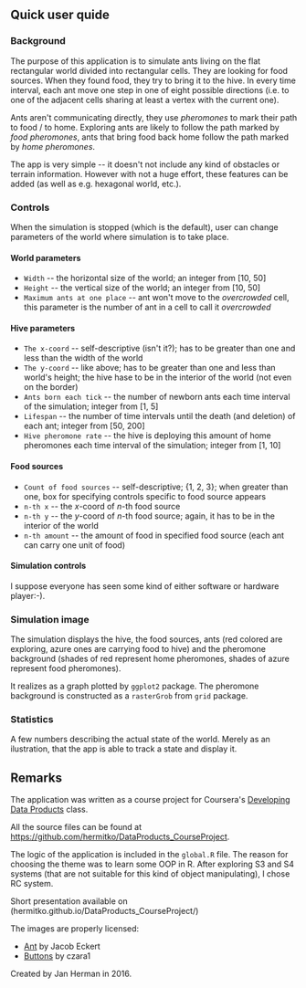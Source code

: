 ## Quick user quide
### Background

The purpose of this application is to simulate ants living on the flat
rectangular world divided into rectangular cells.
They are looking for food sources. When they found food, they try to bring it
to the hive. In every time interval, each ant move one step in one of eight
possible directions (i.e. to one of the adjacent cells sharing at least a
vertex with the current one).

Ants aren't communicating directly, they use *pheromones* to mark their path
to food / to home. Exploring ants are likely to follow the path marked by
*food pheromones*, ants that bring food back home follow the path marked by
*home pheromones*.

The app is very simple -- it doesn't not include any kind of obstacles or
terrain information. However with not a huge effort, these features can
be added (as well as e.g. hexagonal world, etc.).

### Controls

When the simulation is stopped (which is the default), user can change parameters
of the world where simulation is to take place.

#### World parameters
- `Width` -- the horizontal size of the world; an integer from [10, 50]
- `Height` -- the vertical size of the world; an integer from [10, 50]
- `Maximum ants at one place` -- ant won't move to the *overcrowded* cell,
  this parameter is the number of ant in a cell to call it *overcrowded*

#### Hive parameters
- `The x-coord` -- self-descriptive (isn't it?); has to be greater than one and 
  less than the width of the world
- `The y-coord` -- like above; 
  has to be greater than one and less than world's height; the hive hase to be in
  the interior of the world (not even on the border)
- `Ants born each tick` -- the number of newborn ants each time interval of the 
  simulation; integer from [1, 5]
- `Lifespan` -- the number of time intervals until the death (and deletion) 
  of each ant; integer from [50, 200]
- `Hive pheromone rate` -- the hive is deploying this amount of home pheromones 
  each time interval of the simulation; integer from [1, 10]

#### Food sources
- `Count of food sources` -- self-descriptive; {1, 2, 3}; when greater than one, 
  box for specifying controls specific to food source appears
- `n-th x` -- the *x*-coord of *n*-th food source
- `n-th y` -- the *y*-coord of *n*-th food source; 
  again, it has to be in the interior of the world
- `n-th amount` -- the amount of food in specified food source (each ant can 
  carry one unit of food)
  
#### Simulation controls
I suppose everyone has seen some kind of either software or hardware player:-).

### Simulation image
The simulation displays the hive, the food sources, ants (red colored are
exploring, azure ones are carrying food to hive) and the pheromone background
(shades of red represent home pheromones, shades of azure represent food 
pheromones).

It realizes as a graph plotted by `ggplot2` package. The pheromone background is 
constructed as a `rasterGrob` from `grid` package.

### Statistics
A few numbers describing the actual state of the world. Merely as an ilustration,
that the app is able to track a state and display it.

## Remarks 
The application was written as a course project for Coursera's
[Developing Data Products](https://www.coursera.org/learn/data-products) class.

All the source files can be found at https://github.com/hermitko/DataProducts_CourseProject.

The logic of the application is included in the `global.R` file. The reason for
choosing the theme was to learn some OOP in R. After exploring S3 and S4 systems
(that are not suitable for this kind of object manipulating),
I chose RC system.

Short presentation available on (hermitko.github.io/DataProducts_CourseProject/)

The images are properly licensed:
- <a href="https://commons.wikimedia.org/wiki/File:Ant_(Jacob_Eckert).svg">Ant</a> by Jacob Eckert
- [Buttons](https://openclipart.org/detail/17304/deck-or-vcr-button) by czara1

Created by Jan Herman in 2016.
